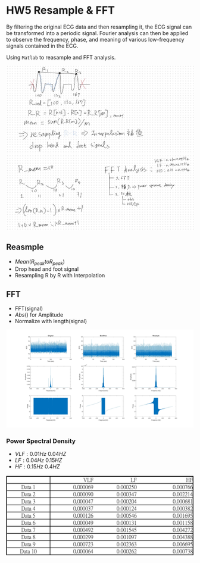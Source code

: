 # HW5 Resample & FFT

By filtering the original ECG data and then resampling it, the ECG signal can be transformed into a periodic signal. Fourier analysis can then be applied to observe the frequency, phase, and meaning of various low-frequency signals contained in the ECG.

Using `Matlab` to reasample and FFT analysis.

![image](./out/Flowchart.png)

## Reasmple

* $Mean(R_{peak} to R_{peak})$
* Drop head and foot signal
* Resampling R by R with Interpolation

## FFT

* FFT(signal)
* $Abs()$ for Amplitude
* Normalize with length(signal)

![image](./out/Fourier/1.jpg)

### Power Spectral Density 

* $VLF: 0.01Hz ~ 0.04HZ$
* $LF: 0.04Hz ~ 0.15HZ$
* $HF: 0.15Hz ~ 0.4HZ$

![image](./out/PSD.png)
